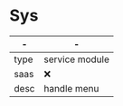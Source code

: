 # Sys

| -              | -              |
|----------------|----------------|
| type           | service module |
| saas           | :x:        |
| desc           | handle menu    |

